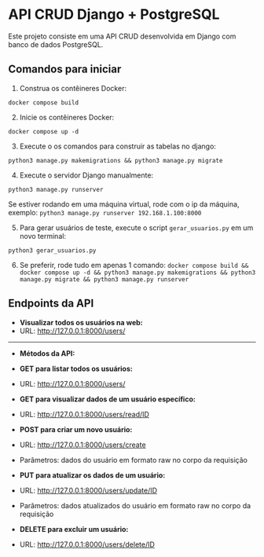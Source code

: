 # API CRUD Django + PostgreSQL

Este projeto consiste em uma API CRUD desenvolvida em Django com banco de dados PostgreSQL.

## Comandos para iniciar

1. Construa os contêineres Docker:
   
`docker compose build`


2. Inicie os contêineres Docker:
   
`docker compose up -d`


3. Execute o os comandos para construir as tabelas no django:
   
`python3 manage.py makemigrations && python3 manage.py migrate`


4. Execute o servidor Django manualmente:
   
`python3 manage.py runserver`

Se estiver rodando em uma máquina virtual, rode com o ip da máquina, exemplo:
`python3 manage.py runserver 192.168.1.100:8000`


5. Para gerar usuários de teste, execute o script `gerar_usuarios.py` em um novo terminal:
    
`python3 gerar_usuarios.py`



6. Se preferir, rode tudo em apenas 1 comando:
`docker compose build && docker compose up -d && python3 manage.py makemigrations && python3 manage.py migrate && python3 manage.py runserver`

## Endpoints da API

- **Visualizar todos os usuários na web:**
- URL: http://127.0.0.1:8000/users/

---

- **Métodos da API:**

- **GET para listar todos os usuários:**
 - URL: http://127.0.0.1:8000/users/

- **GET para visualizar dados de um usuário específico:**
 - URL: http://127.0.0.1:8000/users/read/ID

- **POST para criar um novo usuário:**
 - URL: http://127.0.0.1:8000/users/create
 - Parâmetros: dados do usuário em formato raw no corpo da requisição

- **PUT para atualizar os dados de um usuário:**
 - URL: http://127.0.0.1:8000/users/update/ID
 - Parâmetros: dados atualizados do usuário em formato raw no corpo da requisição

- **DELETE para excluir um usuário:**
 - URL: http://127.0.0.1:8000/users/delete/ID

